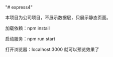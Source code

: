 "# express4" 

本项目为公司项目，不展示数据层，只展示静态页面。

加载依赖：npm install

启动服务：npm run start 

打开浏览器：localhost:3000 就可以预览效果了

